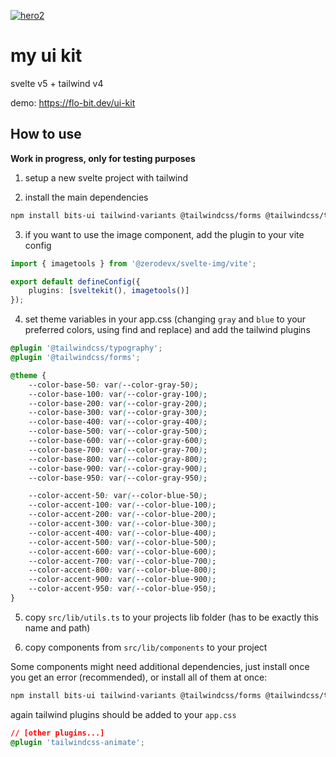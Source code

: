 [![hero2](https://github.com/user-attachments/assets/2573273f-573b-44bf-8e2d-f0d1c261b79f)](https://flo-bit.dev/ui-kit)

# my ui kit

svelte v5 + tailwind v4

demo: https://flo-bit.dev/ui-kit

## How to use

**Work in progress, only for testing purposes**

1. setup a new svelte project with tailwind

2. install the main dependencies

```bash
npm install bits-ui tailwind-variants @tailwindcss/forms @tailwindcss/typography @zerodevx/svelte-img
```

3. if you want to use the image component, add the plugin to your vite config

```ts
import { imagetools } from '@zerodevx/svelte-img/vite';

export default defineConfig({
	plugins: [sveltekit(), imagetools()]
});
```

4. set theme variables in your app.css (changing `gray` and `blue` to your preferred colors, using find and replace) and add the tailwind plugins

```css
@plugin '@tailwindcss/typography';
@plugin '@tailwindcss/forms';

@theme {
	--color-base-50: var(--color-gray-50);
	--color-base-100: var(--color-gray-100);
	--color-base-200: var(--color-gray-200);
	--color-base-300: var(--color-gray-300);
	--color-base-400: var(--color-gray-400);
	--color-base-500: var(--color-gray-500);
	--color-base-600: var(--color-gray-600);
	--color-base-700: var(--color-gray-700);
	--color-base-800: var(--color-gray-800);
	--color-base-900: var(--color-gray-900);
	--color-base-950: var(--color-gray-950);

	--color-accent-50: var(--color-blue-50);
	--color-accent-100: var(--color-blue-100);
	--color-accent-200: var(--color-blue-200);
	--color-accent-300: var(--color-blue-300);
	--color-accent-400: var(--color-blue-400);
	--color-accent-500: var(--color-blue-500);
	--color-accent-600: var(--color-blue-600);
	--color-accent-700: var(--color-blue-700);
	--color-accent-800: var(--color-blue-800);
	--color-accent-900: var(--color-blue-900);
	--color-accent-950: var(--color-blue-950);
}
```

5. copy `src/lib/utils.ts` to your projects lib folder (has to be exactly this name and path)

6. copy components from `src/lib/components` to your project

Some components might need additional dependencies, just install once you get an error (recommended), or install all of them at once:

```bash
npm install bits-ui tailwind-variants @tailwindcss/forms @tailwindcss/typography layerchart plyr svelte-sonner tailwindcss-animate three @threlte/extras @threlte/core @types/three @zerodevx/svelte-img @number-flow/svelte wavesurfer.js hls.js @texel/color
```

again tailwind plugins should be added to your `app.css`

```css
// [other plugins...]
@plugin 'tailwindcss-animate';
```
